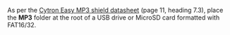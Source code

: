 As per the [Cytron Easy MP3 shield datasheet](https://github.com/jasonwebb/PaintingSpinner/blob/master/datasheets/Cytron-Easy-MP3-Shield.pdf) (page 11, heading 7.3), place the __MP3__ folder at the root of a USB drive or MicroSD card formatted with FAT16/32.
